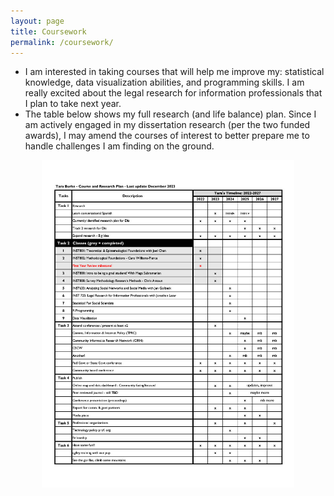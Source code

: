 ```yaml
---
layout: page
title: Coursework
permalink: /coursework/
---
```


- I am interested in taking courses that will help me improve my: statistical knowledge, data visualization abilities, and programming skills.  I am really excited about the legal research for information professionals that I plan to take next year.
- The table below shows my full research (and life balance) plan.  Since I am actively engaged in my dissertation research (per the two funded awards), I may amend the courses of interest to better prepare me to handle challenges I am finding on the ground.

<p align="center">
<img src="/images/course schedule.jpg" width="80%" alt="Course schedule" />
</p>
